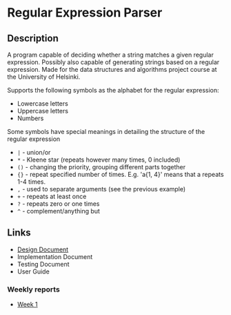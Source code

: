 Regular Expression Parser
=========================

Description
-----------
A program capable of deciding whether a string matches a given regular expression. Possibly also capable of generating strings based on a regular expression. Made for the data structures and algorithms project course at the University of Helsinki.

Supports the following symbols as the alphabet for the regular expression: 
* Lowercase letters
* Uppercase letters
* Numbers

Some symbols have special meanings in detailing the structure of the regular expression 
* `|` - union/or
* `*` - Kleene star (repeats however many times, 0 included)
* `()` - changing the priority, grouping different parts together
* `{}` - repeat specified number of times. E.g. 'a{1, 4}' means that a repeats 1-4 times. 
* `,` - used to separate arguments (see the previous example)
* `+` - repeats at least once
* `?` - repeats zero or one times
* `^` - complement/anything but  


Links
-----

* [Design Document](documentation/design_document.md)
* Implementation Document
* Testing Document
* User Guide

### Weekly reports 

* [Week 1](documentation/weekly_reports/week1.md)